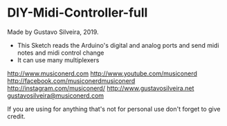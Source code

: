 # DIY-Midi-Controller-full

   Made by Gustavo Silveira, 2019.
  - This Sketch reads the Arduino's digital and analog ports and send midi notes and midi control change
  - It can use many multiplexers

  http://www.musiconerd.com
  http://www.youtube.com/musiconerd
  http://facebook.com/musiconerdmusiconerd
  http://instagram.com/musiconerd/
  http://www.gustavosilveira.net
  gustavosilveira@musiconerd.com

  If you are using for anything that's not for personal use don't forget to give credit.
 

